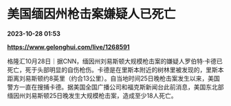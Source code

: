 # 美国缅因州枪击案嫌疑人已死亡

**2023-10-28 01:53**

**https://www.gelonghui.com/live/1268591**

格隆汇10月28日｜据CNN，缅因州刘易斯顿大规模枪击案的嫌疑人罗伯特·卡德已死亡，死于头部明显的自伤枪伤。卡德是在里斯本附近的树林里被发现的，里斯本距离刘易斯顿约8英里（约合13公里）。自当地时间25日晚枪击案发生以来，美国警方一直在搜捕卡德。据美国全国广播公司和福克斯新闻台此前消息，美国东北部缅因州刘易斯顿25日晚发生大规模枪击案，造成至少18人死亡。